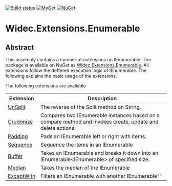 [![Build status](https://ci.appveyor.com/api/projects/status/vonlfkd1wxdxekp4/branch/master?svg=true)](https://ci.appveyor.com/project/widec/widec-extensions-enumerable/branch/master)
[![MyGet](https://img.shields.io/myget/widec/v/Widec.Extensions.Enumerable.svg?label=myget%20Widec.Extensions.Enumerable)](https://www.myget.org/feed/widec/package/nuget/Widec.Extensions.Enumerable)
[![NuGet](https://img.shields.io/nuget/v/Widec.Extensions.Enumerable.svg?label=NuGet%20Widec.Extensions.Enumerable)](https://www.nuget.org/packages/Widec.Extensions.Enumerable/)
# Widec.Extensions.Enumerable

## Abstract

This assembly contains a number of extensions on IEnumerable<T>. The package is available on NuGet as [Widec.Extensions.Enumerable](https://www.nuget.org/packages/Widec.Extensions.Enumerable). 
All extensions follow the deffered execution logic of IEnumerable<T>. The following explains the basic usage of the extensions.  

The following extensions are available

|Extension|Description|
|---|---|
|[UnSplit](documentation/UnSplit.md)|The reverse of the Split method on String.|
|[Crudonize](documentation/Crudonize.md)|Compares two IEnumerable instances based on a compare method and invokes create, update and delete actions.|
|[Padding](documentation/Padding.md)|Pads an IEnumerable left or right with items.|
|[Sequence](documentation/Sequence.md)|Sequence the items in an IEnumerable<T>|
|[Buffer](documentation/Buffer.md)|Takes an IEnumerable<T> and breaks it down into an IEnumerable<IEnumerable<T>> of specified size.|
|[Median](documentation/Median.md)|Takes the median of the IEnumerable<T>|
|[ExceptWith](documentation/ExceptWith.md)|Filters an IEnumerable<T> with another IEnumerable<Q>|


